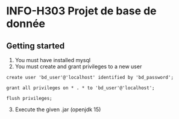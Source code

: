 # INFO-H303 Projet de base de donnée

## Getting started

1. You must have installed mysql
2. You must create and grant privileges to a new user

`create user 'bd_user'@'localhost' identified by 'bd_password';`

`grant all privileges on * . * to 'bd_user'@'localhost';`

`flush privileges;`

3. Execute the given .jar (openjdk 15)
